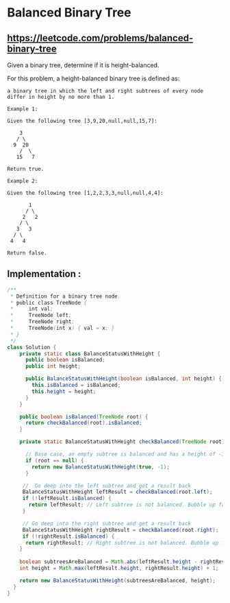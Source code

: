 # Balanced Binary Tree
## https://leetcode.com/problems/balanced-binary-tree

Given a binary tree, determine if it is height-balanced.

For this problem, a height-balanced binary tree is defined as:

    a binary tree in which the left and right subtrees of every node differ in height by no more than 1.

 
```
Example 1:

Given the following tree [3,9,20,null,null,15,7]:

    3
   / \
  9  20
    /  \
   15   7

Return true.

Example 2:

Given the following tree [1,2,2,3,3,null,null,4,4]:

       1
      / \
     2   2
    / \
   3   3
  / \
 4   4

Return false.
```

## Implementation :

```java
/**
 * Definition for a binary tree node.
 * public class TreeNode {
 *     int val;
 *     TreeNode left;
 *     TreeNode right;
 *     TreeNode(int x) { val = x; }
 * }
 */
class Solution {
    private static class BalanceStatusWithHeight {
      public boolean isBalanced;
      public int height;

      public BalanceStatusWithHeight(boolean isBalanced, int height) {
        this.isBalanced = isBalanced;
        this.height = height;
      }
    }

    public boolean isBalanced(TreeNode root) {
      return checkBalanced(root).isBalanced;
    }

    private static BalanceStatusWithHeight checkBalanced(TreeNode root) {

      // Base case, an empty subtree is balanced and has a height of -1
      if (root == null) {
        return new BalanceStatusWithHeight(true, -1);
      }

     //  Go deep into the left subtree and get a result back
     BalanceStatusWithHeight leftResult = checkBalanced(root.left);
     if (!leftResult.isBalanced) {
       return leftResult; // Left subtree is not balanced. Bubble up failure.
     }

     // Go deep into the right subtree and get a result back
     BalanceStatusWithHeight rightResult = checkBalanced(root.right);
     if (!rightResult.isBalanced) {
      return rightResult; // Right subtree is not balanced. Bubble up failure.
    }
    
    boolean subtreesAreBalanced = Math.abs(leftResult.height - rightResult.height) <= 1;
    int height = Math.max(leftResult.height, rightResult.height) + 1;

    return new BalanceStatusWithHeight(subtreesAreBalanced, height);
  }
}


```
